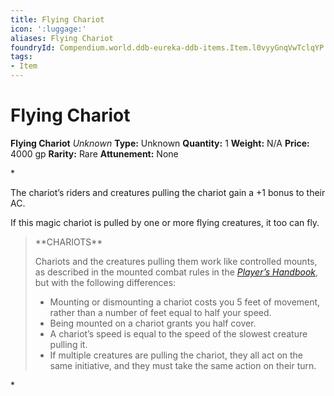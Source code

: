 ```yaml
---
title: Flying Chariot
icon: ':luggage:'
aliases: Flying Chariot
foundryId: Compendium.world.ddb-eureka-ddb-items.Item.l0vyyGnqVwTclqYP
tags:
- Item
---
```


# Flying Chariot

**Flying Chariot**
_Unknown_
**Type:** Unknown
**Quantity:** 1
**Weight:** N/A
**Price:** 4000 gp
**Rarity:** Rare
**Attunement:** None

*<p>The chariot’s riders and creatures pulling the chariot gain a +1 bonus to their AC.

If this magic chariot is pulled by one or more flying creatures, it too can fly.</p>
<blockquote>
<p>**CHARIOTS**

Chariots and the creatures pulling them work like controlled mounts, as described in the mounted combat rules in the *<a title="Player’s Handbook" href="https://www.dndbeyond.com/sources/phb/combat#MountedCombat">Player’s Handbook</a>*, but with the following differences:</p>
* Mounting or dismounting a chariot costs you 5 feet of movement, rather than a number of feet equal to half your speed.
* Being mounted on a chariot grants you half cover.
* A chariot’s speed is equal to the speed of the slowest creature pulling it.
* If multiple creatures are pulling the chariot, they all act on the same initiative, and they must take the same action on their turn.

</blockquote>*